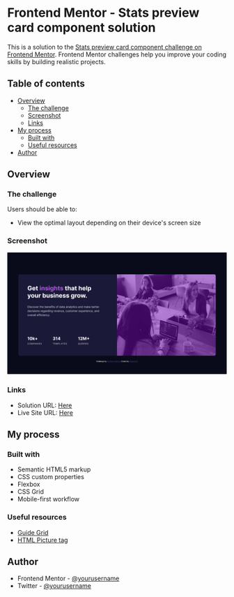 # Frontend Mentor - Stats preview card component solution

This is a solution to the [Stats preview card component challenge on Frontend Mentor](https://www.frontendmentor.io/challenges/stats-preview-card-component-8JqbgoU62). Frontend Mentor challenges help you improve your coding skills by building realistic projects.

## Table of contents

-   [Overview](#overview)
    -   [The challenge](#the-challenge)
    -   [Screenshot](#screenshot)
    -   [Links](#links)
-   [My process](#my-process)
    -   [Built with](#built-with)
    -   [Useful resources](#useful-resources)
-   [Author](#author)

## Overview

### The challenge

Users should be able to:

-   View the optimal layout depending on their device's screen size

### Screenshot

![](./design/desktop-result.png)

### Links

-   Solution URL: [Here](https://github.com/Guarito/stats-preview-card/)
-   Live Site URL: [Here](https://guarito.github.io/stats-preview-card/)

## My process

### Built with

-   Semantic HTML5 markup
-   CSS custom properties
-   Flexbox
-   CSS Grid
-   Mobile-first workflow

### Useful resources

-   [Guide Grid](https://css-tricks.com/snippets/css/complete-guide-grid/)
-   [HTML Picture tag](https://developer.mozilla.org/en-US/docs/Web/HTML/Element/picture)

## Author

-   Frontend Mentor - [@yourusername](https://www.frontendmentor.io/profile/Guarito)
-   Twitter - [@yourusername](https://www.twitter.com/CapassoMiguel)
